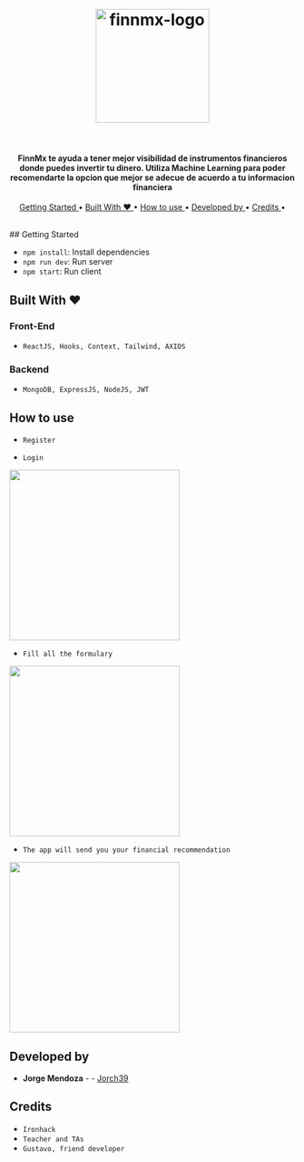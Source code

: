 
<h1 align="center">
  <br>
  <a href="https://competent-agnesi-9c644c.netlify.app/"><img src="https://res.cloudinary.com/dgg70srom/image/upload/v1587769562/logo_rauo61.png" alt="finnmx-logo" width="200"></a>
  <br>
  

  <br>
</h1>

<h4 align="center">FinnMx te ayuda a tener mejor visibilidad de instrumentos financieros donde puedes invertir tu dinero. Utiliza Machine Learning para poder recomendarte la opcion que mejor se adecue de acuerdo a tu informacion financiera </h4>

<p align="center">
  <a href="#key-features"> Getting Started </a> •
  <a href="#technologies"> Built With ❤ </a> •
  <a href="#how-to-use"> How to use </a> •
  <a href="#credits"> Developed by </a> •
  <a href="#credits"> Credits </a> •
</p>
<br>
## Getting Started

- `npm install`: Install dependencies
- `npm run dev`: Run server
- `npm start`: Run client


## Built With ❤

### Front-End
- `ReactJS, Hooks, Context, Tailwind, AXIOS` 

### Backend
- `MongoDB, ExpressJS, NodeJS, JWT`


## How to use

- `Register`

- `Login`

<img align="center" src="https://res.cloudinary.com/dgg70srom/image/upload/v1587771414/669906B1-CE3F-4987-A838-28AE95F73295_lq2ukq.png" alt="" width="300">

- `Fill all the formulary`

<img src="https://res.cloudinary.com/dgg70srom/image/upload/v1587771414/76F4058F-7A65-4CA8-8440-8ED6CCCE334B_i7wppg.png" alt="" width="300">

- `The app will send you your financial recommendation`

<img src="https://res.cloudinary.com/dgg70srom/image/upload/v1587771414/8DA30760-041E-43C2-95BF-BD0096BB8DA0_qo5bje.png" alt="" width="300">

## Developed by 

* **Jorge Mendoza** - - [Jorch39](https://github.com/Jorch39)

## Credits

- `Ironhack`
- `Teacher and TAs `
- `Gustavo, friend developer`

